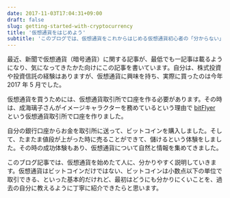 ```yaml
---
date: 2017-11-03T17:04:31+09:00
draft: false
slug: getting-started-with-cryptocurrency
title: '仮想通貨をはじめよう'
subtitle: 'このブログでは、仮想通貨をこれからはじめる仮想通貨初心者の「分からない」を解決します！最初はどうにも分かりにくい仮想通貨のことを、過去の自分に教えるように丁寧に紹介していきます。'
---
```


最近、新聞で仮想通貨（暗号通貨）に関する記事が、最低でも一記事は載るようになり、気になってきたかた向けにこの記事を書いています。自分は、株式投資や投資信託の経験はありますが、仮想通貨に興味を持ち、実際に買ったのは今年 2017 年 5 月でした。

仮想通貨を買うためには、仮想通貨取引所で口座を作る必要があります。その時は、成海璃子さんがイメージキャラクターを務めているという理由で <a href="https://bitflyer.jp?bf=hus1mkdt" target="_blank">bitFlyer</a> という仮想通貨取引所で口座を作りました。

自分の銀行口座からお金を取引所に送って、ビットコインを購入しました。そして、たまたま値段が上がった時に売ることができて、儲けるという体験をしました。その時の成功体験もあり、仮想通貨について自然と情報を集めてきました。

このブログ記事では、仮想通貨を始めたて人に、分かりやすく説明していきます。仮想通貨はビットコインだけではない、ビットコインは小数点以下の単位で取引できる、といった基本的だけれど、最初はどうにも分かりにくいことを、過去の自分に教えるように丁寧に紹介できたらと思います。
